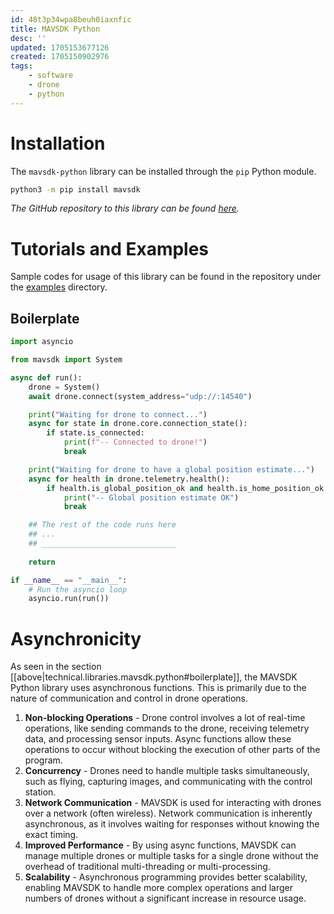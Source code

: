```yaml
---
id: 48t3p34wpa8beuh0iaxnfic
title: MAVSDK Python
desc: ''
updated: 1705153677126
created: 1705150902976
tags:
    - software
    - drone
    - python
---
```


# Installation

The `mavsdk-python` library can be installed through the `pip` Python module.

```bash
python3 -m pip install mavsdk
```

_The GitHub repository to this library can be found [here](https://github.com/mavlink/MAVSDK-Python)._


# Tutorials and Examples

Sample codes for usage of this library can be found in the repository under the [examples](https://github.com/mavlink/MAVSDK-Python/tree/main/examples) directory.

## Boilerplate

```python
import asyncio

from mavsdk import System

async def run():
    drone = System()
    await drone.connect(system_address="udp://:14540")

    print("Waiting for drone to connect...")
    async for state in drone.core.connection_state():
        if state.is_connected:
            print(f"-- Connected to drone!")
            break

    print("Waiting for drone to have a global position estimate...")
    async for health in drone.telemetry.health():
        if health.is_global_position_ok and health.is_home_position_ok:
            print("-- Global position estimate OK")
            break

    ## The rest of the code runs here
    ## ...
    ## ______________________________
    
    return

if __name__ == "__main__":
    # Run the asyncio loop
    asyncio.run(run())
```

# Asynchronicity

As seen in the section [[above|technical.libraries.mavsdk.python#boilerplate]], the MAVSDK Python library uses asynchronous functions. This is primarily due to the nature of communication and control in drone operations.

1. **Non-blocking Operations** - Drone control involves a lot of real-time operations, like sending commands to the drone, receiving telemetry data, and processing sensor inputs. Async functions allow these operations to occur without blocking the execution of other parts of the program.
2. **Concurrency** - Drones need to handle multiple tasks simultaneously, such as flying, capturing images, and communicating with the control station.
3. **Network Communication** - MAVSDK is used for interacting with drones over a network (often wireless). Network communication is inherently asynchronous, as it involves waiting for responses without knowing the exact timing.
4. **Improved Performance** -  By using async functions, MAVSDK can manage multiple drones or multiple tasks for a single drone without the overhead of traditional multi-threading or multi-processing.
5. **Scalability** - Asynchronous programming provides better scalability, enabling MAVSDK to handle more complex operations and larger numbers of drones without a significant increase in resource usage.